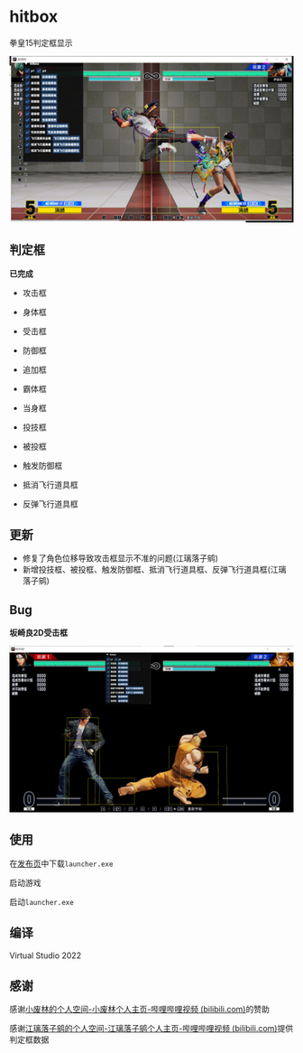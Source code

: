 # hitbox

拳皇15判定框显示

![](.\image.png)



## 判定框

**已完成**

- 攻击框
- 身体框
- 受击框
- 防御框
- 追加框
- 霸体框
- 当身框

- 投技框
- 被投框
- 触发防御框
- 抵消飞行道具框
- 反弹飞行道具框

## 更新

- 修复了角色位移导致攻击框显示不准的问题(江璃落子鹓)
- 新增投技框、被投框、触发防御框、抵消飞行道具框、反弹飞行道具框(江璃落子鹓)

## Bug

**坂崎良2D受击框**

![bug](.\bug.png)

## 使用

在[发布页](https://github.com/473671866/hitbox/releases)中下载`launcher.exe`

启动游戏

启动`launcher.exe`

## 编译

Virtual Studio 2022

## 感谢

感谢[小废林的个人空间-小废林个人主页-哔哩哔哩视频 (bilibili.com)](https://space.bilibili.com/2203159)的赞助

感谢[江璃落子鹓的个人空间-江璃落子鹓个人主页-哔哩哔哩视频 (bilibili.com)](https://space.bilibili.com/346699931)提供判定框数据
